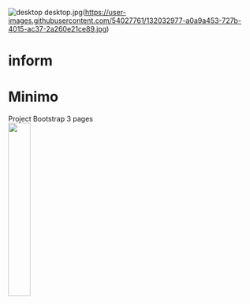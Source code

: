 ![desktop](https://user-images.githubusercontent.com/54027761/132032922-61142369-a67d-44b8-8a6a-8ab4f0c6e668.jpg)
desktop.jpg(https://user-images.githubusercontent.com/54027761/132032977-a0a9a453-727b-4015-ac37-2a260e21ce89.jpg)
# inform

# Minimo
Project Bootstrap 3 pages<br>
<img width="30%" src="inform/desktop.jpg">
